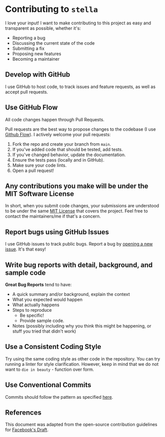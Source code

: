 # Contributing to `stella`

I love your input! I want to make contributing to this project as easy and
transparent as possible, whether it's:

- Reporting a bug
- Discussing the current state of the code
- Submitting a fix
- Proposing new features
- Becoming a maintainer

## Develop with GitHub

I use GitHub to host code, to track issues and feature requests, as well as
accept pull requests.

## Use GitHub Flow

All code changes happen through Pull Requests.

Pull requests are the best way to propose changes to the codebase
(I use [Github Flow](https://docs.github.com/en/get-started/quickstart/github-flow)).
I actively welcome your pull requests:

1. Fork the repo and create your branch from `main`.
2. If you've added code that should be tested, add tests.
3. If you've changed behavior, update the documentation.
4. Ensure the tests pass (locally and in GitHub).
5. Make sure your code lints.
6. Open a pull request!

## Any contributions you make will be under the MIT Software License

In short, when you submit code changes, your submissions are understood
to be under the same [MIT License](http://choosealicense.com/licenses/mit/)
that covers the project. Feel free to contact the maintainers/me if that's a
concern.

## Report bugs using GitHub Issues

I use GitHub issues to track public bugs. Report a bug by
[opening a new issue](https://github.com/very-doge-wow/stella/issues/new/choose).
It's that easy!

## Write bug reports with detail, background, and sample code

**Great Bug Reports** tend to have:

- A quick summary and/or background, explain the context
- What you expected would happen
- What actually happens
- Steps to reproduce
  - Be specific!
  - Provide sample code.
- Notes (possibly including why you think this might be happening, or stuff
  you tried that didn't work)

## Use a Consistent Coding Style

Try using the same coding style as other code in the repository. You can try
running a linter for style clarification. However, keep in mind that we
do not want to `die in beauty` - function over form.

## Use Conventional Commits

Commits should follow the pattern as specified
[here](https://www.conventionalcommits.org/en/v1.0.0/).

## References

This document was adapted from the open-source contribution guidelines for
[Facebook's Draft](https://github.com/facebook/draft-js/blob/main/CONTRIBUTING.md).

